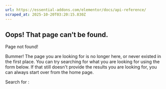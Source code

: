```yaml
---
url: https://essential-addons.com/elementor/docs/api-reference/
scraped_at: 2025-10-20T03:20:15.830Z
---
```


## Oops! That page can’t be found.

Page not found!

Bummer! The page you are looking for is no longer here, or never existed in the first place. You can try searching for what you are looking for using the form below. If that still doesn't provide the results you are looking for, you can always start over from the home page.

Search for :